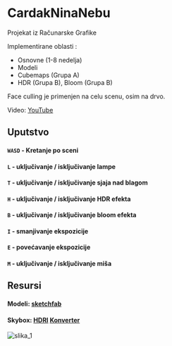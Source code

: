 # CardakNinaNebu

Projekat iz Računarske Grafike

Implementirane oblasti :
 - Osnovne (1-8 nedelja)
 - Modeli
 - Cubemaps (Grupa A)
 - HDR (Grupa B), Bloom (Grupa B)

Face culling je primenjen na celu scenu, osim na drvo.

Video: [YouTube](/*link*/)

## Uputstvo

####  `WASD` - Kretanje po sceni

####  `L` - uključivanje / isključivanje lampe

####  `T` - uključivanje / isključivanje sjaja nad blagom

####  `H` -  uključivanje / isključivanje HDR efekta

####  `B` -  uključivanje / isključivanje bloom efekta

####  `I` - smanjivanje ekspozicije

####  `E` - povećavanje ekspozicije

####  `M` - uključivanje / isključivanje miša


## Resursi

#### Modeli: [sketchfab](sketchfab.com/feed) 
#### Skybox: [HDRI](https://polyhaven.com/) [Konverter](https://matheowis.github.io/HDRI-to-CubeMap/)

![slika_1](Pictures/1.png)

